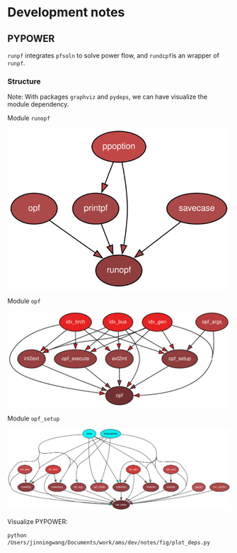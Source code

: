 # Development notes

## PYPOWER

``runpf`` integrates ``pfsoln`` to solve power flow, and ``rundcpf``is an wrapper of ``runpf``.

### Structure

Note: With packages ``graphviz`` and ``pydeps``, we can have visualize the module dependency.

Module ``runopf``

![alt text](./fig/runopf.svg "Structure of ``runopf``")

Module ``opf``

![alt text](./fig/opf.svg "Structure of ``opf``")

Module ``opf_setup``

![alt text](./fig/opf_setup.svg "Structure of ``opf``")

Visualize PYPOWER:

```
python /Users/jinningwang/Documents/work/ams/dev/notes/fig/plot_deps.py
```

